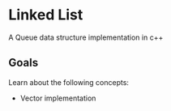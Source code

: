 # Linked List

A Queue data structure implementation in c++

## Goals

Learn about the following concepts:
* Vector implementation